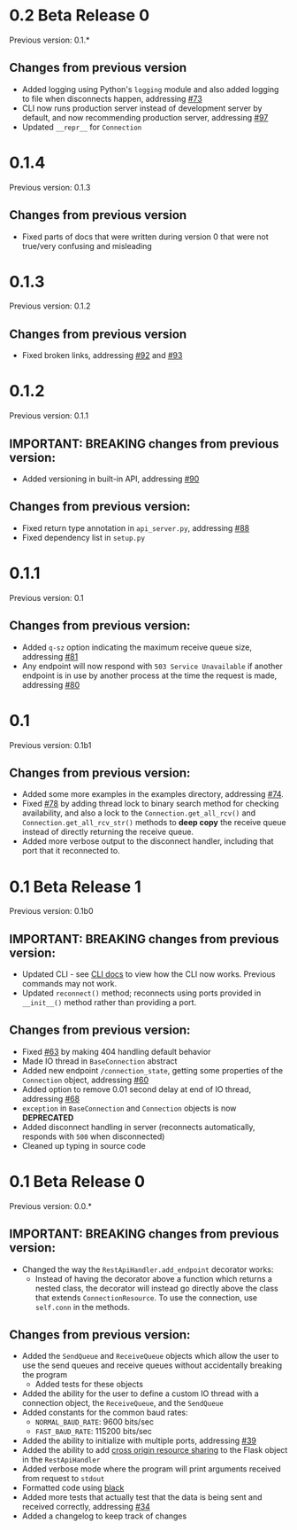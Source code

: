 # 0.2 Beta Release 0

Previous version: 0.1.*

## Changes from previous version

- Added logging using Python's `logging` module and also added logging to file when disconnects happen, addressing [#73](https://github.com/jonyboi396825/COM-Server/issues/73)
- CLI now runs production server instead of development server by default, and now recommending production server, addressing [#97](https://github.com/jonyboi396825/COM-Server/issues/97)
- Updated `__repr__` for `Connection`

# 0.1.4

Previous version: 0.1.3

## Changes from previous version

- Fixed parts of docs that were written during version 0 that were not true/very confusing and misleading

# 0.1.3

Previous version: 0.1.2

## Changes from previous version

- Fixed broken links, addressing [#92](https://github.com/jonyboi396825/COM-Server/issues/92) and [#93](https://github.com/jonyboi396825/COM-Server/issues/93)

# 0.1.2

Previous version: 0.1.1

## IMPORTANT: BREAKING changes from previous version:

- Added versioning in built-in API, addressing [#90](https://github.com/jonyboi396825/COM-Server/issues/90)

## Changes from previous version:

- Fixed return type annotation in `api_server.py`, addressing [#88](https://github.com/jonyboi396825/COM-Server/issues/88)
- Fixed dependency list in `setup.py`

# 0.1.1

Previous version: 0.1

## Changes from previous version:

- Added `q-sz` option indicating the maximum receive queue size, addressing [#81](https://github.com/jonyboi396825/COM-Server/issues/81)
- Any endpoint will now respond with `503 Service Unavailable` if another endpoint is in use by another process at the time the request is made, addressing [#80](https://github.com/jonyboi396825/COM-Server/issues/80)

# 0.1

Previous version: 0.1b1

## Changes from previous version:

- Added some more examples in the examples directory, addressing [#74](https://github.com/jonyboi396825/COM-Server/issues/74).
- Fixed [#78](https://github.com/jonyboi396825/COM-Server/issues/78) by adding thread lock to binary search method for checking availability, and also a lock to the `Connection.get_all_rcv()` and `Connection.get_all_rcv_str()` methods to **deep copy** the receive queue instead of directly returning the receive queue. 
- Added more verbose output to the disconnect handler, including that port that it reconnected to.

# 0.1 Beta Release 1

Previous version: 0.1b0

## IMPORTANT: BREAKING changes from previous version:

- Updated CLI - see [CLI docs](https://com-server.readthedocs.io/en/pre-0.1/guide/cli/) to view how the CLI now works. Previous commands may not work.
- Updated `reconnect()` method; reconnects using ports provided in `__init__()` method rather than providing a port.

## Changes from previous version:

- Fixed [#63](https://github.com/jonyboi396825/COM-Server/issues/63) by making 404 handling default behavior
- Made IO thread in `BaseConnection` abstract
- Added new endpoint `/connection_state`, getting some properties of the `Connection` object, addressing [#60](https://github.com/jonyboi396825/COM-Server/issues/60)
- Added option to remove 0.01 second delay at end of IO thread, addressing [#68](https://github.com/jonyboi396825/COM-Server/issues/68)
- `exception` in `BaseConnection` and `Connection` objects is now **DEPRECATED**
- Added disconnect handling in server (reconnects automatically, responds with `500` when disconnected)
- Cleaned up typing in source code

# 0.1 Beta Release 0

Previous version: 0.0.*

## IMPORTANT: BREAKING changes from previous version:

- Changed the way the `RestApiHandler.add_endpoint` decorator works:
    - Instead of having the decorator above a function which returns a nested class, the decorator will instead go directly above the class that extends `ConnectionResource`. To use the connection, use `self.conn` in the methods.

## Changes from previous version:

- Added the `SendQueue` and `ReceiveQueue` objects which allow the user to use  the send queues and receive queues without accidentally breaking the program
    - Added tests for these objects
- Added the ability for the user to define a custom IO thread with a connection object, the `ReceiveQueue`, and the `SendQueue` 
- Added constants for the common baud rates:
    - `NORMAL_BAUD_RATE`: 9600 bits/sec
    - `FAST_BAUD_RATE`: 115200 bits/sec
- Added the ability to initialize with multiple ports, addressing [#39](https://github.com/jonyboi396825/COM-Server/issues/39)
- Added the ability to add [cross origin resource sharing](https://developer.mozilla.org/en-US/docs/Web/HTTP/CORS) to the Flask object in the `RestApiHandler`
- Added verbose mode where the program will print arguments received from request to `stdout`
- Formatted code using [black](https://black.readthedocs.io/en/stable/index.html)
- Added more tests that actually test that the data is being sent and received correctly, addressing [#34](https://github.com/jonyboi396825/COM-Server/issues/34)
- Added a changelog to keep track of changes
